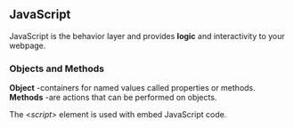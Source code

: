 ## JavaScript

JavaScript is the behavior layer and provides **logic** and interactivity to your webpage.

### Objects and Methods

**Object** -containers for named values called properties or methods.
**Methods** -are actions that can be performed on objects.

The <*script*> element is used with embed JavaScript code.

